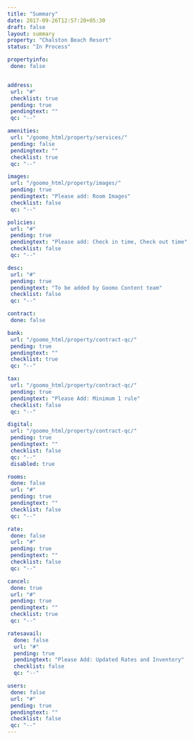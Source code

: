 ```yaml
---
title: "Summary"
date: 2017-09-26T12:57:20+05:30
draft: false
layout: summary
property: "Chalston Beach Resort"
status: "In Process"

propertyinfo:
 done: false


address:
 url: "#"
 checklist: true
 pending: true
 pendingtext: ""
 qc: "--"

amenities:
 url: "/goomo_html/property/services/"
 pending: false
 pendingtext: ""
 checklist: true
 qc: "--"

images:
 url: "/goomo_html/property/images/"
 pending: true
 pendingtext: "Please add: Room Images"
 checklist: false
 qc: "--"

policies:
 url: "#"
 pending: true
 pendingtext: "Please add: Check in time, Check out time"
 checklist: false
 qc: "--"

desc:
 url: "#"
 pending: true
 pendingtext: "To be added by Goomo Content team"
 checklist: false
 qc: "--"

contract:
 done: false

bank:
 url: "/goomo_html/property/contract-qc/"
 pending: true
 pendingtext: ""
 checklist: true
 qc: "--"

tax:
 url: "/goomo_html/property/contract-qc/"
 pending: true
 pendingtext: "Please Add: Minimum 1 rule"
 checklist: false
 qc: "--"

digital:
 url: "/goomo_html/property/contract-qc/"
 pending: true
 pendingtext: ""
 checklist: false
 qc: "--"
 disabled: true

rooms:
 done: false
 url: "#"
 pending: true
 pendingtext: ""
 checklist: false
 qc: "--"

rate:
 done: false
 url: "#"
 pending: true
 pendingtext: ""
 checklist: false
 qc: "--"

cancel:
 done: true
 url: "#"
 pending: true
 pendingtext: ""
 checklist: true
 qc: "--"

ratesavail:
  done: false
  url: "#"
  pending: true
  pendingtext: "Please Add: Updated Rates and Inventory"
  checklist: false
  qc: "--"

users:
 done: false
 url: "#"
 pending: true
 pendingtext: ""
 checklist: false
 qc: "--"
---
```

